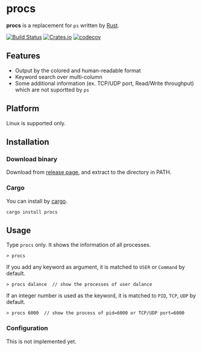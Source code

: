 # procs

**procs** is a replacement for `ps` written by [Rust](https://www.rust-lang.org/).

[![Build Status](https://travis-ci.org/dalance/procs.svg?branch=master)](https://travis-ci.org/dalance/procs)
[![Crates.io](https://img.shields.io/crates/v/procs.svg)](https://crates.io/crates/procs)
[![codecov](https://codecov.io/gh/dalance/procs/branch/master/graph/badge.svg)](https://codecov.io/gh/dalance/procs)

## Features

- Output by the colored and human-readable format
- Keyword search over multi-column
- Some additional information (ex. TCP/UDP port, Read/Write throughput) which are not suportted by `ps`

## Platform

Linux is supported only.

## Installation

### Download binary

Download from [release page](https://github.com/dalance/procs/releases/latest), and extract to the directory in PATH.

### Cargo

You can install by [cargo](https://crates.io).

```
cargo install procs
```

## Usage

Type `procs` only. It shows the information of all processes.

```
> procs
```

If you add any keyword as argument, it is matched to `USER` or `Command` by default.

```
> procs dalance  // show the processes of user dalance
```

If an integer number is used as the keyword, it is matched to `PID`, `TCP`, `UDP` by default.

```
> procs 6000  // show the process of pid=6000 or TCP/UDP port=6000
```

### Configuration

This is not implemented yet.
